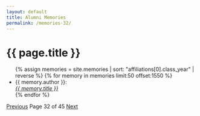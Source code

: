 ```yaml
---
layout: default
title: Alumni Memories
permalink: /memories-32/
---
```


<h1>{{ page.title }}</h1>

<ul>
  {% assign memories = site.memories | sort: "affiliations[0].class_year" | reverse %}
  {% for memory in memories limit:50 offset:1550 %}
    <li>
      {{ memory.author }}:<br><a href="{{ memory.url }}"><i>{{ memory.title }}</i></a>
    </li>
  {% endfor %}
</ul>

<nav class="pagination">
  <a href="/memories-31/">Previous</a>
  <span>Page 32 of 45</span>
  <a href="/memories-33/">Next</a>
</nav>
